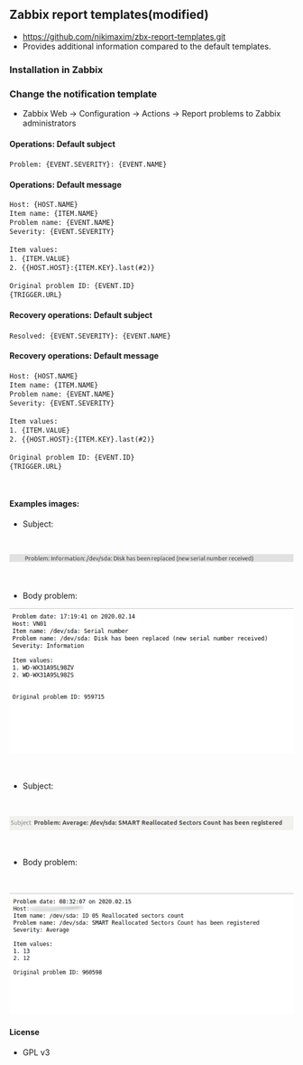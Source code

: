 ## Zabbix report templates(modified)
- https://github.com/nikimaxim/zbx-report-templates.git
- Provides additional information compared to the default templates.

### Installation in Zabbix
### Change the notification template
- Zabbix Web -> Configuration -> Actions -> Report problems to Zabbix administrators

#### Operations: Default subject 
```Problem: {EVENT.SEVERITY}: {EVENT.NAME}```

#### Operations: Default message
```Problem date: {EVENT.TIME} on {EVENT.DATE}
Host: {HOST.NAME}
Item name: {ITEM.NAME}
Problem name: {EVENT.NAME}
Severity: {EVENT.SEVERITY}

Item values:
1. {ITEM.VALUE}
2. {{HOST.HOST}:{ITEM.KEY}.last(#2)}

Original problem ID: {EVENT.ID}
{TRIGGER.URL}
```

#### Recovery operations: Default subject
```Resolved: {EVENT.SEVERITY}: {EVENT.NAME}```

#### Recovery operations: Default message
```Problem date: {EVENT.TIME} on {EVENT.DATE}
Host: {HOST.NAME}
Item name: {ITEM.NAME}
Problem name: {EVENT.NAME}
Severity: {EVENT.SEVERITY}

Item values:
1. {ITEM.VALUE}
2. {{HOST.HOST}:{ITEM.KEY}.last(#2)}

Original problem ID: {EVENT.ID}
{TRIGGER.URL}
```
<br/>

#### Examples images:
- Subject:

<br/>

![Image alt](https://github.com/nikimaxim/zbx-report-templates/blob/master/img/3.png)

<br/>

- Body problem:


![Image alt](https://github.com/nikimaxim/zbx-report-templates/blob/master/img/4.png)

<br/>

- Subject:

<br/>

![Image alt](https://github.com/nikimaxim/zbx-report-templates/blob/master/img/5.png)

<br/>

- Body problem:

<br/>

![Image alt](https://github.com/nikimaxim/zbx-report-templates/blob/master/img/6.png)


#### License
- GPL v3
